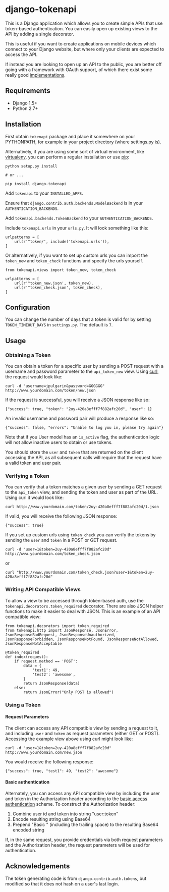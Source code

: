 django-tokenapi
================

This is a Django application which allows you to create simple APIs
that use token-based authentication. You can easily open up existing views
to the API by adding a single decorator.

This is useful if you want to create applications on mobile devices which
connect to your Django website, but where only your clients are expected to
access the API.

If instead you are looking to open up an API to the public, you are better off
going with a framework with OAuth support, of which there exist some really
good [implementations](https://bitbucket.org/jespern/django-piston/wiki/Home).

Requirements
------------
* Django 1.5+
* Python 2.7+

Installation
------------

First obtain `tokenapi` package and place it somewhere on your PYTHONPATH, for example
in your project directory (where settings.py is).

Alternatively, if you are
using some sort of virtual environment, like [virtualenv][], you can perform a
regular installation or use [pip][]:

    python setup.py install

    # or ...

    pip install django-tokenapi

[virtualenv]: http://pypi.python.org/pypi/virtualenv
[pip]: http://pip.openplans.org/

Add `tokenapi` to your `INSTALLED_APPS`.

Ensure that `django.contrib.auth.backends.ModelBackend` is in your `AUTHENTICATION_BACKENDS`.

Add `tokenapi.backends.TokenBackend` to your `AUTHENTICATION_BACKENDS`.

Include `tokenapi.urls` in your `urls.py`. It will look something like this:

    urlpatterns = [
        url(r'^token/', include('tokenapi.urls')),
    ]

Or alternatively, if you want to set up custom urls you can import the `token_new` and `token_check` functions and specify the urls yourself.

    from tokenapi.views import token_new, token_check

    urlpatterns = [
        url(r'^token_new.json', token_new),
        url(r'^token_check.json', token_check),
    ]

Configuration
-------------

You can change the number of days that a token is valid for by setting
`TOKEN_TIMEOUT_DAYS` in `settings.py`. The default is `7`.

Usage
-----

### Obtaining a Token

You can obtain a token for a specific user by sending a POST request with a
username and password parameter to the `api_token_new` view.
Using [curl][], the request would look like:

    curl -d "username=jpulgarin&password=GGGGGG" http://www.yourdomain.com/token/new.json

[curl]: http://curl.haxx.se/

If the request is successful, you will receive a JSON response like so:

    {"success": true, "token": "2uy-420a8efff7f882afc20d", "user": 1}

An invalid username and password pair will produce a response like so:

    {"success": false, "errors": "Unable to log you in, please try again"}

Note that if you User model has an `is_active` flag, the authentication logic will not allow inactive users to obtain or use tokens.

You should store the `user` and `token` that are returned on the client
accessing the API, as all subsequent calls will require that the request have
a valid token and user pair.

### Verifying a Token

You can verify that a token matches a given user by sending a GET request
to the `api_token` view, and sending the token and user as part of the URL.
Using curl it would look like:

    curl http://www.yourdomain.com/token/2uy-420a8efff7f882afc20d/1.json

If valid, you will receive the following JSON response:

    {"success": true}

If you set up custom urls using `token_check` you can verify the 
tokens by sending the `user` and `token` in a POST or GET request.

    curl -d "user=1&token=2uy-420a8efff7f882afc20d" http://www.yourdomain.com/token_check.json

or

    curl "http://www.yourdomain.com/token_check.json?user=1&token=2uy-420a8efff7f882afc20d"

### Writing API Compatible Views

To allow a view to be accessed through token-based auth, use the
`tokenapi.decorators.token_required` decorator. There are also
JSON helper functions to make it easier to deal with JSON.
This is an example of an API compatible view:

    from tokenapi.decorators import token_required
    from tokenapi.http import JsonResponse, JsonError, JsonResponseBadRequest, JsonResponseUnauthorized, JsonResponseForbidden, JsonResponseNotFound, JsonResponseNotAllowed, JsonResponseNotAcceptable

    @token_required
    def index(request):
        if request.method == 'POST':
            data = {
                'test1': 49,
                'test2': 'awesome',
            }
            return JsonResponse(data)
        else:
            return JsonError("Only POST is allowed")

### Using a Token

#### Request Parameters

The client can access any API compatible view by sending a request to it,
and including `user` and `token` as request parameters (either GET or POST).
Accessing the example view above using curl might look like:

    curl -d "user=1&token=2uy-420a8efff7f882afc20d" http://www.yourdomain.com/new.json

You would receive the following response:

    {"success": true, "test1": 49, "test2": "awesome"}

#### Basic authentication


Alternately, you can access any API compatible view by including the user and token in
the Authorization header according to the
[basic access authentication](http://en.wikipedia.org/wiki/Basic_access_authentication)
scheme. To construct the Authorization header:

1. Combine user id and token into string "user:token"
2. Encode resulting string using Base64
3. Prepend "Basic " (including the trailing space) to the resulting Base64 encoded string

If, in the same request, you provide credentials via both request parameters and the
Authorization header, the request parameters will be used for authentication.

Acknowledgements
----------------

The token generating code is from `django.contrib.auth.tokens`, but modified so
that it does not hash on a user's last login.
